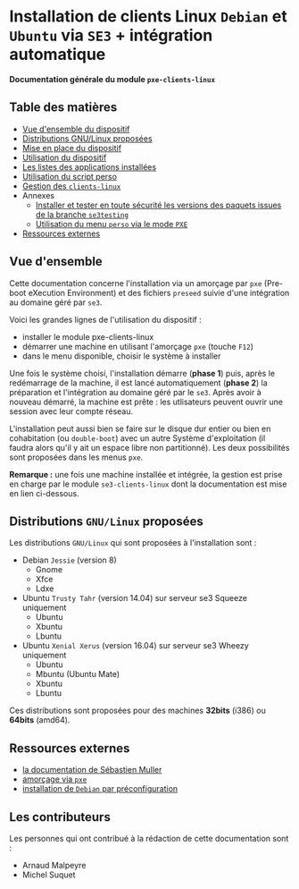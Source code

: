 # Installation de clients Linux `Debian` et `Ubuntu` via `SE3` + intégration automatique


**Documentation générale du module `pxe-clients-linux`**


## Table des matières

* [Vue d'ensemble du dispositif](#vue-densemble)
* [Distributions GNU/Linux proposées](#distributions-gnulinux-proposées)
* [Mise en place du dispositif](misenplace.md#mise-en-place-du-dispositif-dinstallation-de-clients-gnulinux)
* [Utilisation du dispositif](utilisation.md#utilisation-du-dispositif-dinstallation-de-clients-gnulinux)
* [Les listes des applications installées](listeapplis.md#liste-des-applications-à-installer)
* [Utilisation du script perso](messcripts.md#lancement-dun-script-perso-en-fin-de-post-installation-des-clients-linux)
* [Gestion des `clients-linux`](gestionclients.md#utilisation-et-gestion-dun-client-linux)
* Annexes
    * [Installer et tester en toute sécurité les versions des paquets issues de la branche `se3testing`](testing.md#installer-et-tester-en-toute-sécurité-la-version-du-paquet-issue-de-la-branche-se3testing)
    * [Utilisation du menu `perso` via le mode `PXE`](pxeperso.md#menu-pxe-persomenu)
* [Ressources externes](#ressources-externes)


## Vue d'ensemble

Cette documentation concerne l'installation via un amorçage par `pxe` (Pre-boot eXecution Environment) et des fichiers `preseed` suivie d'une intégration au domaine géré par `se3`.

Voici les grandes lignes de l'utilisation du dispositif :

* installer le module pxe-clients-linux
* démarrer une machine en utilisant l'amorçage `pxe` (touche `F12`)
* dans le menu disponible, choisir le système à installer

Une fois le système choisi, l'installation démarre (**phase 1**) puis, après le redémarrage de la machine, il est lancé automatiquement (**phase 2**) la préparation et l'intégration au domaine géré par le `se3`. Après avoir à nouveau démarré, la machine est prête : les utlisateurs peuvent ouvrir une session avec leur compte réseau.

L'installation peut aussi bien se faire sur le disque dur entier ou bien en cohabitation (ou `double-boot`) avec un autre Système d'exploitation (il faudra alors qu'il y ait un espace libre non partitionné). Les deux possibilités sont proposées dans les menus `pxe`.

**Remarque :** une fois une machine installée et intégrée, la gestion est prise en charge par le module `se3-clients-linux` dont la documentation est mise en lien ci-dessous.


## Distributions `GNU/Linux` proposées

Les distributions `GNU/Linux` qui sont proposées à l'installation sont :

* Debian `Jessie` (version 8)
    * Gnome
    * Xfce
    * Ldxe
* Ubuntu `Trusty Tahr` (version 14.04) sur serveur se3 Squeeze uniquement
    * Ubuntu
    * Xbuntu
    * Lbuntu
* Ubuntu `Xenial Xerus` (version 16.04) sur serveur se3 Wheezy uniquement
    * Ubuntu
    * Mbuntu (Ubuntu Mate)
    * Xbuntu
    * Lbuntu


Ces distributions sont proposées pour des machines **32bits** (i386) ou **64bits** (amd64).


## Ressources externes

* [la documentation de Sébastien Muller](http://www-annexe.ac-rouen.fr/productions/tice/SE3_install_wheezy_pxe_web_gen_web/co/SE3_install_wheezy_pxe_web.html)
* [amorçage via `pxe`](https://fr.wikipedia.org/wiki/Preboot_Execution_Environment)
* [installation de `Debian` par préconfiguration](https://www.debian.org/releases/jessie/amd64/apb.html.fr)


## Les contributeurs

Les personnes qui ont contribué à la rédaction de cette documentation sont :

* Arnaud Malpeyre
* Michel Suquet
